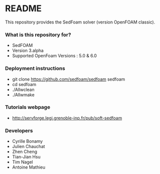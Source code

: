 # README #

This repository provides the SedFoam solver (version OpenFOAM classic).

### What is this repository for? ###

* SedFOAM
* Version 3.alpha
* Supported OpenFoam Versions : 5.0 & 6.0

### Deployment instructions ###

* git clone https://github.com/sedfoam/sedfoam sedfoam
* cd sedfoam
* ./Allwclean
* ./Allwmake

### Tutorials webpage ###

* http://servforge.legi.grenoble-inp.fr/pub/soft-sedfoam

### Developers ###

* Cyrille Bonamy
* Julien Chauchat
* Zhen Cheng
* Tian-Jian Hsu
* Tim Nagel
* Antoine Mathieu
